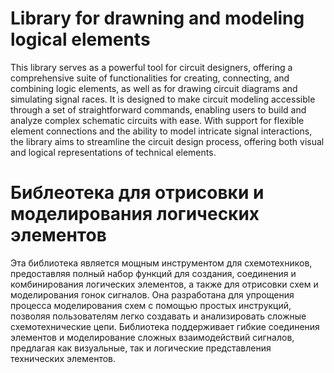 # Library for drawning and modeling logical elements

This library serves as a powerful tool for circuit designers, offering a comprehensive suite of functionalities for creating, connecting, and combining logic elements, as well as for drawing circuit diagrams and simulating signal races. It is designed to make circuit modeling accessible through a set of straightforward commands, enabling users to build and analyze complex schematic circuits with ease. With support for flexible element connections and the ability to model intricate signal interactions, the library aims to streamline the circuit design process, offering both visual and logical representations of technical elements.

# Библеотека для отрисовки и моделирования логических элементов

Эта библиотека является мощным инструментом для схемотехников, предоставляя полный набор функций для создания, соединения и комбинирования логических элементов, а также для отрисовки схем и моделирования гонок сигналов. Она разработана для упрощения процесса моделирования схем с помощью простых инструкций, позволяя пользователям легко создавать и анализировать сложные схемотехнические цепи. Библиотека поддерживает гибкие соединения элементов и моделирование сложных взаимодействий сигналов, предлагая как визуальные, так и логические представления технических элементов.